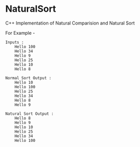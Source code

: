 # NaturalSort
C++ Implementation of Natural Comparision and Natural Sort

For Example -


	Inputs :
		Hello 100
		Hello 34
		Hello 9
		Hello 25
		Hello 10
		Hello 8

	Normal Sort Output :
		Hello 10
		Hello 100
		Hello 25
		Hello 34
		Hello 8
		Hello 9

	Natural Sort Output :
		Hello 8
		Hello 9
		Hello 10
		Hello 25
		Hello 34
		Hello 100
